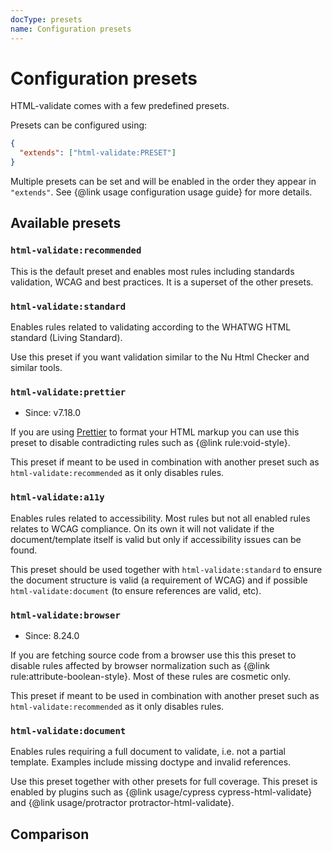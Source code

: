 ```yaml
---
docType: presets
name: Configuration presets
---
```


# Configuration presets

HTML-validate comes with a few predefined presets.

Presets can be configured using:

```json config
{
  "extends": ["html-validate:PRESET"]
}
```

Multiple presets can be set and will be enabled in the order they appear in `"extends"`.
See {@link usage configuration usage guide} for more details.

## Available presets

### `html-validate:recommended`

This is the default preset and enables most rules including standards validation, WCAG and best practices.
It is a superset of the other presets.

### `html-validate:standard`

Enables rules related to validating according to the WHATWG HTML standard (Living Standard).

Use this preset if you want validation similar to the Nu Html Checker and similar tools.

### `html-validate:prettier`

- Since: v7.18.0

If you are using [Prettier][prettier] to format your HTML markup you can use this preset to disable contradicting rules such as {@link rule:void-style}.

This preset if meant to be used in combination with another preset such as `html-validate:recommended` as it only disables rules.

[prettier]: https://prettier.io/

### `html-validate:a11y`

Enables rules related to accessibility.
Most rules but not all enabled rules relates to WCAG compliance.
On its own it will not validate if the document/template itself is valid but only if accessibility issues can be found.

This preset should be used together with `html-validate:standard` to ensure the document structure is valid (a requirement of WCAG) and if possible `html-validate:document` (to ensure references are valid, etc).

### `html-validate:browser`

- Since: 8.24.0

If you are fetching source code from a browser use this this preset to disable rules affected by browser normalization such as {@link rule:attribute-boolean-style}.
Most of these rules are cosmetic only.

This preset if meant to be used in combination with another preset such as `html-validate:recommended` as it only disables rules.

### `html-validate:document`

Enables rules requiring a full document to validate, i.e. not a partial template.
Examples include missing doctype and invalid references.

Use this preset together with other presets for full coverage.
This preset is enabled by plugins such as {@link usage/cypress cypress-html-validate} and {@link usage/protractor protractor-html-validate}.

## Comparison
